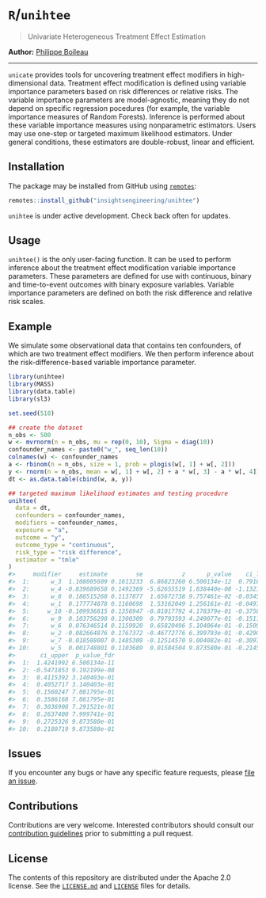 
<!-- README.md is generated from README.Rmd. Please edit that file -->

# `R`/`unihtee`

> Univariate Heterogeneous Treatment Effect Estimation

**Author:** [Philippe Boileau](https://pboileau.ca/)

<!-- badges: start -->
<!-- badges: end -->

------------------------------------------------------------------------

`unicate` provides tools for uncovering treatment effect modifiers in
high-dimensional data. Treatment effect modification is defined using
variable importance parameters based on risk differences or relative
risks. The variable importance parameters are model-agnostic, meaning
they do not depend on specific regression pocedures (for example, the
variable importance measures of Random Forests). Inference is performed
about these variable importance measures using nonparametric estimators.
Users may use one-step or targeted maximum likelihood estimators. Under
general conditions, these estimators are double-robust, linear and
efficient.

## Installation

The package may be installed from GitHub using
[`remotes`](https://CRAN.R-project.org/package=remotes):

``` r
remotes::install_github("insightsengineering/unihtee")
```

`unihtee` is under active development. Check back often for updates.

## Usage

`unihtee()` is the only user-facing function. It can be used to perform
inference about the treatment effect modification variable importance
parameters. These parameters are defined for use with continuous, binary
and time-to-event outcomes with binary exposure variables. Variable
importance parameters are defined on both the risk difference and
relative risk scales.

## Example

We simulate some observational data that contains ten confounders, of
which are two treatment effect modifiers. We then perform inference
about the risk-difference-based variable importance parameter.

``` r
library(unihtee)
library(MASS)
library(data.table)
library(sl3)

set.seed(510)

## create the dataset
n_obs <- 500
w <- mvrnorm(n = n_obs, mu = rep(0, 10), Sigma = diag(10))
confounder_names <- paste0("w_", seq_len(10))
colnames(w) <- confounder_names
a <- rbinom(n = n_obs, size = 1, prob = plogis(w[, 1] + w[, 2]))
y <- rnorm(n = n_obs, mean = w[, 1] + w[, 2] + a * w[, 3] - a * w[, 4])
dt <- as.data.table(cbind(w, a, y))

## targeted maximum likelihood estimates and testing procedure
unihtee(
  data = dt,
  confounders = confounder_names,
  modifiers = confounder_names,
  exposure = "a",
  outcome = "y",
  outcome_type = "continuous",
  risk_type = "risk difference",
  estimator = "tmle"
)
#>     modifier     estimate        se           z      p_value    ci_lower
#>  1:      w_3  1.108005609 0.1613233  6.86823260 6.500134e-12  0.79181204
#>  2:      w_4 -0.839689658 0.1492369 -5.62655519 1.838440e-08 -1.13219398
#>  3:      w_8  0.188515268 0.1137877  1.65672738 9.757461e-02 -0.03450871
#>  4:      w_1  0.177774878 0.1160698  1.53162049 1.256161e-01 -0.04972192
#>  5:     w_10 -0.109936815 0.1356947 -0.81017792 4.178379e-01 -0.37589834
#>  6:      w_9  0.103756298 0.1300309  0.79793593 4.249077e-01 -0.15110420
#>  7:      w_6  0.076346514 0.1159920  0.65820496 5.104064e-01 -0.15099782
#>  8:      w_2 -0.082664876 0.1767372 -0.46772776 6.399793e-01 -0.42906971
#>  9:      w_7 -0.018588007 0.1485309 -0.12514570 9.004082e-01 -0.30970862
#> 10:      w_5  0.001748801 0.1103689  0.01584504 9.873580e-01 -0.21457433
#>       ci_upper  p_value_fdr
#>  1:  1.4241992 6.500134e-11
#>  2: -0.5471853 9.192199e-08
#>  3:  0.4115392 3.140403e-01
#>  4:  0.4052717 3.140403e-01
#>  5:  0.1560247 7.081795e-01
#>  6:  0.3586168 7.081795e-01
#>  7:  0.3036908 7.291521e-01
#>  8:  0.2637400 7.999741e-01
#>  9:  0.2725326 9.873580e-01
#> 10:  0.2180719 9.873580e-01
```

## Issues

If you encounter any bugs or have any specific feature requests, please
[file an issue](https://github.com/insightsengineering/unihtee/issues).

## Contributions

Contributions are very welcome. Interested contributors should consult
our [contribution
guidelines](https://github.com/insightsengineering/unihtee/blob/master/.github/CONTRIBUTING.md)
prior to submitting a pull request.

## License

The contents of this repository are distributed under the Apache 2.0
license. See the
[`LICENSE.md`](https://github.com/insightsengineering/unihtee/blob/main/LICENSE.md)
and
[`LICENSE`](https://github.com/insightsengineering/unihtee/blob/main/LICENSE)
files for details.
